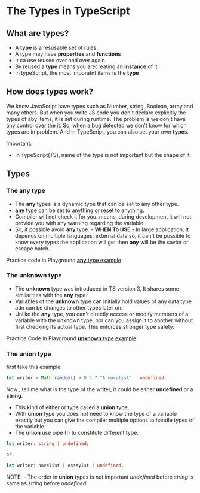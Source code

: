 # The Types in TypeScript

## What are types?

-   A **type** is a resusable set of rules.
-   A type may have **properties** and **functions**
-   It ca use reused over and over again.
-   By reused a **type** means you arecreating an **instance** of it.
-   In typeScript, the most imporatnt items is the **type**

## How does **types** work?

We know JavaScript have types such as Number, string, Boolean, array and many others. But when you write JS code you don't declare explicitly the types of aby items, it is set during runtime. The problem is we don;t have any control over the it. So, when a bug detected we don't know for which types are in problem. And in TypeScript, you can also set your own **type**s.

Important:

-   In TypeScript(TS), name of the type is not important but the shape of it.

## Types

### The **any** type

-   The **any** types is a dynamic type that can be set to any other type.
-   **any** type can be set to anything or reset to anything.
-   Compiler will not check it for you. means, during development it will not provide you with any warning regarding the variable.
-   So, if possible avoid **any** type. - **WHEN To USE** - In large application, It depends on multiple languages, external data so, it can't be possible to know every types the application will get then **any** will be the savior or escape hatch.

Practice code in Playground
[**any** type example](https://www.typescriptlang.org/play?#code/DYUwLgBAtgngcgQyiAXBBA7GEC8EBEAggG4CWAVqWPgFA0DGA9hgM6OgB0wjA5gBSxEyAJR1BSELggBGAEwBmACwBWOk1bsQXXgPgTRNccikYQAdwiEATlYQw+oo1oAOAVxYALPvgAqMZ5IwjK4QGBIQHiBWWvii6myc3PxOwkA)

### The **unknown** type

-   The **unknown** type was introduced in TS version 3, It shares some similarities with the **any** type.
-   Variables of the **unknown** type can initially hold values of any data type adn can be changes to other types later on.
-   Unlike the **any** type, you can't directly access or modify members of a variable with the unknown type, nor can you assign it to another without first checking its actual type. This enforces stronger type safety.

Practice Code in Playground
[**unknown** type example](https://www.typescriptlang.org/play?#code/DYUwLgBAlgggtgOQK5wEYgE4C4JIHYDWeA9gO54QC8EAjAEwBQAxsXgM7GgB0wxA5gApYiFOgwBKBg2HI0mKhABEAT2JIIAQwwhchEuUXNWHbr0EzRmSdPiyxCvCFIQYGDBuUDJAem-RblhhcAA5IbAAWAnQAzD5+LOycIDz8QgFyElJQAGYQaSIZ0OxgGnhMIMS5ru7K4gDeDBD+BWIhYZExkgC+UgkmyWb5dlZAA)

### The **union** type

first take this example

```typescript
let writer = Math.random() > 0.5 ? "A novelist" : undefined;
```

Now , tell me what is the type of the writer, it could be either **undefined** or a **string**.

-   This kind of either or type called a **union** type.
-   With **union** type you does not need to know the type of a variable exactly but you can give the compiler multiple options to handle types of the variable.
-   The **union** use pipe (|) to constitute different type.

```typescript
let writer: string | undefined;

or;

let writer: novelist | essayist | undefined;
```

NOTE: - The order in **union** types is not important _undefined_ before _string_ is same as _string_ before _undefined_
